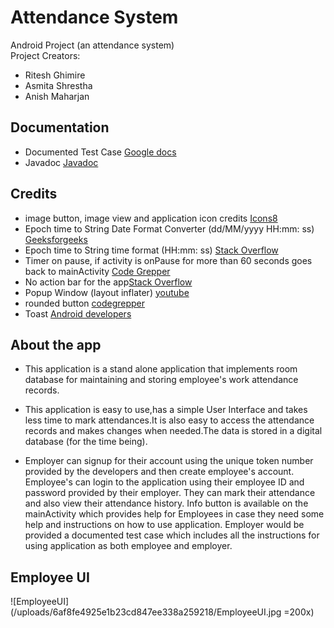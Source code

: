 # Attendance System

Android Project (an attendance system) <br/>
Project Creators:

- Ritesh Ghimire
- Asmita Shrestha
- Anish Maharjan

## Documentation

- Documented Test Case [Google docs](https://docs.google.com/document/d/1IkTq5zSij1COSui_ePY5-4DntRlTK1di1K6NMn-NZzw/edit?usp=sharing)
- Javadoc [Javadoc](https://users.metropolia.fi/~anishm/Javadoc/index.html)

## Credits

- image button, image view and application icon credits [Icons8](https://icons8.com)
- Epoch time to String Date Format Converter (dd/MM/yyyy HH:mm:
  ss) [Geeksforgeeks](https://www.geeksforgeeks.org/simpledateformat-parse-method-in-java-with-examples/#:~:text=The%20parse()%20Method%20of,given%20by%20a%20start%20position)
- Epoch time to String time format (HH:mm:
  ss) [Stack Overflow](https://stackoverflow.com/questions/625433/how-to-convert-milliseconds-to-x-mins-x-seconds-in-java)
- Timer on pause, if activity is onPause for more than 60 seconds goes back to
  mainActivity [Code Grepper](https://www.codegrepper.com/code-examples/java/android++delay+for+3+seconds)
- No action bar for the app[Stack Overflow ](https://stackoverflow.com/questions/26492522/how-do-i-remove-the-title-bar-from-my-app)
- Popup Window (layout inflater) [youtube](https://www.youtube.com/watch?v=fn5OlqQuOCk)
- rounded button [codegrepper](https://www.codegrepper.com/code-examples/whatever/how+to+make+round+buttons+in+android+studio)
- Toast [Android developers](https://developer.android.com/reference/android/widget/Toast)


## About the app


- This application is a stand alone application that implements room database for maintaining and storing employee's work attendance records.

- This application is easy to use,has a simple User Interface and takes less time to mark attendances.It is also easy to access the attendance records and makes changes when needed.The data is stored in a digital database (for the time being).

- Employer can signup for their account using the unique token number provided by the developers and then create employee's account. Employee's can login to the application using their employee ID and password provided by their employer. They can mark their attendance and also view their attendance history. Info button is available on the mainActivity which provides help for Employees in case they need some help and instructions on how to use application. Employer would be provided a documented test case which includes all the instructions for using application as both employee and employer.

## Employee UI
![EmployeeUI](/uploads/6af8fe4925e1b23cd847ee338a259218/EmployeeUI.jpg =200x)


